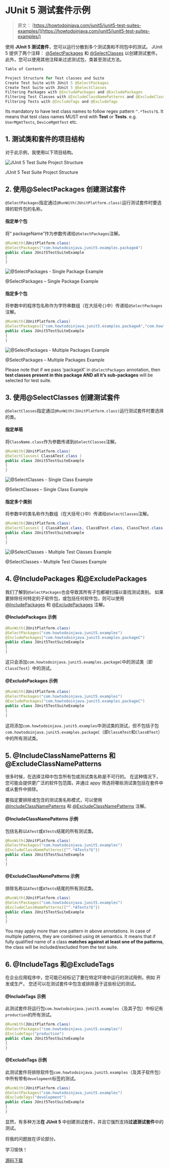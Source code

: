 # JUnit 5 测试套件示例

> 原文： [https://howtodoinjava.com/junit5/junit5-test-suites-examples/](https://howtodoinjava.com/junit5/junit5-test-suites-examples/)

使用 **JUnit 5 测试套件**，您可以运行分散到多个测试类和不同包中的测试。 JUnit 5 提供了两个注释： [@SelectPackages](http://junit.org/junit5/docs/current/api/index.html?org/junit/platform/runner/SelectPackages.html) 和 [@SelectClasses](http://junit.org/junit5/docs/current/api/index.html?org/junit/platform/runner/SelectClasses.html) 以创建测试套件。 此外，您可以使用其他注释来过滤测试包，类甚至测试方法。

```java
Table of Contents

Project Structure for Test classes and Suite
Create Test Suite with JUnit 5 @SelectPackages
Create Test Suite with JUnit 5 @SelectClasses
Filtering Packages with @IncludePackages and @ExcludePackages
Filtering Test Classes with @IncludeClassNamePatterns and @ExcludeClassNamePatterns
Filtering Tests with @IncludeTags and @ExcludeTags
```

Its mandatory to have test class names to follow regex pattern `^.*Tests?$`. It means that test class names MUST end with **Test** or **Tests**. e.g. `UserMgmtTests`, `DeviceMgmtTest` etc.

## 1\. 测试类和套件的项目结构

对于此示例，我使用以下项目结构。

![JUnit 5 Test Suite Project Structure](img/afb801e2a7677f26c4c2fa69d2902a04.png)

JUnit 5 Test Suite Project Structure



## 2\. 使用@SelectPackages 创建测试套件

`@SelectPackages`指定通过`@RunWith(JUnitPlatform.class)`运行测试套件时要选择的软件包的名称。

#### 指定单个包

将“ packageName”作为参数传递给`@SelectPackages`注解。

```java
@RunWith(JUnitPlatform.class)
@SelectPackages("com.howtodoinjava.junit5.examples.packageA") 
public class JUnit5TestSuiteExample 
{
}

```

![@SelectPackages - Single Package Example](img/077bf64db3fe32ef5528c68cbb15a72e.png)

@SelectPackages – Single Package Example



#### 指定多个包

将参数中的程序包名称作为字符串数组（在大括号`{}`中）传递给`@SelectPackages`注解。

```java
@RunWith(JUnitPlatform.class)
@SelectPackages({"com.howtodoinjava.junit5.examples.packageA","com.howtodoinjava.junit5.examples.packageB"}) 
public class JUnit5TestSuiteExample 
{
}

```

![@SelectPackages - Multiple Packages Example](img/e96e610844c9b44c75a62ba8709804a4.png)

@SelectPackages – Multiple Packages Example



Please note that if we pass ‘packageX’ in `@SelectPackages` annotation, then **test classes present in this package AND all it’s sub-packages** will be selected for test suite.

## 3\. 使用@SelectClasses 创建测试套件

`@SelectClasses`指定通过`@RunWith(JUnitPlatform.class)`运行测试套件时要选择的类。

#### 指定单班

将`ClassName.class`作为参数传递到`@SelectClasses`注解。

```java
@RunWith(JUnitPlatform.class)
@SelectClasses( ClassATest.class )
public class JUnit5TestSuiteExample 
{
}

```

![@SelectClasses - Single Class Example](img/94e42e360ea142a1079b36d2dc5549e6.png)

@SelectClasses – Single Class Example



#### 指定多个类别

将参数中的类名称作为数组（在大括号`{}`中）传递给`@SelectClasses`注解。

```java
@RunWith(JUnitPlatform.class)
@SelectClasses( { ClassATest.class, ClassBTest.class, ClassCTest.class } )
public class JUnit5TestSuiteExample 
{
}

```

![@SelectClasses - Multiple Test Classes Example](img/af170c949617666aadbdfc4a63c430dc.png)

@SelectClasses – Multiple Test Classes Example



## 4\. @IncludePackages 和@ExcludePackages

我们了解到`@SelectPackages`也会导致其所有子包都被扫描以查找测试类别。 如果要排除任何特定的子软件包，或包括任何软件包，则可以使用 [@IncludePackages](http://junit.org/junit5/docs/current/api/org/junit/platform/suite/api/IncludePackages.html) 和 [@ExcludePackages](http://junit.org/junit5/docs/current/api/org/junit/platform/suite/api/ExcludePackages.html) 注解。

#### @IncludePackages 示例

```java
@RunWith(JUnitPlatform.class)
@SelectPackages("com.howtodoinjava.junit5.examples")
@IncludePackages("com.howtodoinjava.junit5.examples.packageC")
public class JUnit5TestSuiteExample 
{
}

```

这只会添加`com.howtodoinjava.junit5.examples.packageC`中的测试类（即`ClassCTest`）中的测试。

#### @ExcludePackages 示例

```java
@RunWith(JUnitPlatform.class)
@SelectPackages("com.howtodoinjava.junit5.examples")
@ExcludePackages("com.howtodoinjava.junit5.examples.packageC")
public class JUnit5TestSuiteExample 
{
}

```

这将添加`com.howtodoinjava.junit5.examples`中测试类的测试，但不包括子包`com.howtodoinjava.junit5.examples.packageC`（即`ClassATest`和`ClassBTest`）中的所有测试类。

## 5\. @IncludeClassNamePatterns 和@ExcludeClassNamePatterns

很多时候，在选择注释中包含所有包或测试类名称是不可行的。 在这种情况下，您可能会提供更广泛的软件包范围，并通过 appy 筛选将哪些测试类包括在套件中或从套件中排除。

要指定要排除或包含的测试类名称模式，可以使用 [@IncludeClassNamePatterns](http://junit.org/junit5/docs/current/api/org/junit/platform/suite/api/IncludeClassNamePatterns.html) 和 [@ExcludeClassNamePatterns](http://junit.org/junit5/docs/current/api/org/junit/platform/suite/api/ExcludeClassNamePatterns.html) 注解。

#### @IncludeClassNamePatterns 示例

包括名称以`ATest`或`ATests`结尾的所有测试类。

```java
@RunWith(JUnitPlatform.class)
@SelectPackages("com.howtodoinjava.junit5.examples")
@IncludeClassNamePatterns({"^.*ATests?$"})
public class JUnit5TestSuiteExample 
{
}

```

#### @ExcludeClassNamePatterns 示例

排除名称以`ATest`或`ATests`结尾的所有测试类。

```java
@RunWith(JUnitPlatform.class)
@SelectPackages("com.howtodoinjava.junit5.examples")
@ExcludeClassNamePatterns({"^.*ATests?$"})
public class JUnit5TestSuiteExample 
{
}

```

You may apply more than one pattern in above annotations. In case of multiple patterns, they are combined using `OR` semantics. It means that if fully qualified name of a class **matches against at least one of the patterns**, the class will be included/excluded from the test suite.

## 6\. @IncludeTags 和@ExcludeTags

在企业应用程序中，您可能已经标记了要在特定环境中运行的测试用例，例如 开发或生产。 您还可以在测试套件中包含或排除基于这些标记的测试。

#### @IncludeTags 示例

此测试套件将运行包`com.howtodoinjava.junit5.examples`（及其子包）中标记有`production`的所有测试。

```java
@RunWith(JUnitPlatform.class)
@SelectPackages("com.howtodoinjava.junit5.examples")
@IncludeTags("production")
public class JUnit5TestSuiteExample 
{
}

```

#### @ExcludeTags 示例

此测试套件将排除软件包`com.howtodoinjava.junit5.examples`（及其子软件包）中所有带有`development`标签的测试。

```java
@RunWith(JUnitPlatform.class)
@SelectPackages("com.howtodoinjava.junit5.examples")
@ExcludeTags("development")
public class JUnit5TestSuiteExample 
{
}

```

显然，有多种方法**在 JUnit 5** 中创建测试套件，并且它强烈支持**过滤测试套件**中的测试。

将我的问题放在评论部分。

学习愉快！

[源码下载](https://github.com/lokeshgupta1981/Junit5Examples/tree/master/JUnit5Examples)